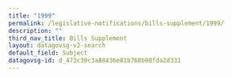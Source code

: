 ```yaml
---
title: "1999"
permalink: /legislative-notifications/bills-supplement/1999/
description: ""
third_nav_title: Bills Supplement
layout: datagovsg-v2-search
default_field: Subject
datagovsg-id: d_473c39c3a88436e81b768b98fda2d331
---
```

